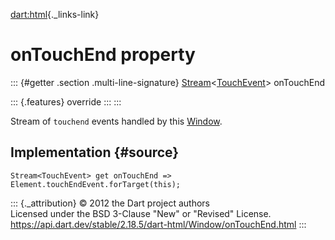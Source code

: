[dart:html](../../dart-html/dart-html-library){._links-link}

onTouchEnd property
===================

::: {#getter .section .multi-line-signature}
[Stream](../../dart-async/stream-class)\<[TouchEvent](../touchevent-class)\>
onTouchEnd

::: {.features}
override
:::
:::

Stream of `touchend` events handled by this [Window](../window-class).

Implementation {#source}
--------------

``` {.language-dart data-language="dart"}
Stream<TouchEvent> get onTouchEnd => Element.touchEndEvent.forTarget(this);
```

::: {._attribution}
© 2012 the Dart project authors\
Licensed under the BSD 3-Clause \"New\" or \"Revised\" License.\
<https://api.dart.dev/stable/2.18.5/dart-html/Window/onTouchEnd.html>
:::
